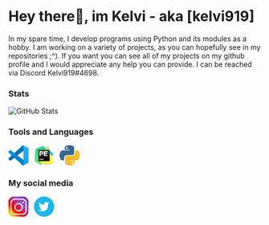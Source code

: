 # Hey there👋, im Kelvi - aka [kelvi919]

In my spare time, I develop programs using Python and its modules as a hobby.
I am working on a variety of projects, as you can hopefully see in my repositories ;^).
If you want you can see all of my projects on my github profile and I would appreciate any help you can provide. 
I can be reached via Discord Kelvi919#4698.


### Stats

![GitHub Stats](https://github-readme-stats.vercel.app/api?username=kelvi919&theme=radical)




### Tools and Languages 

[![VSCode](https://github.com/kelvi919/Kelvi919/blob/master/assets/vscode40.png)](https://code.visualstudio.com/) 
[![Pycharm](https://github.com/kelvi919/Kelvi919/blob/master/assets/pycharm40.png)](https://www.jetbrains.com) 
[![Python](https://github.com/kelvi919/Kelvi919/blob/master/assets/python40.png)](https://www.python.org) 

### My social media
[![Instagram](https://github.com/kelvi919/Kelvi919/blob/master/assets/instagram40.png)](www.instagram.com/kelvi_919) 
[![twitter](https://github.com/kelvi919/Kelvi919/blob/master/assets/twitter40.png)](https://twitter.com/kelvi919) 


